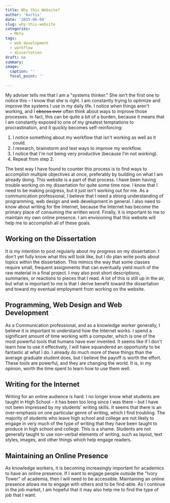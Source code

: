 ```yaml
---
title: Why this Website?
author: 'kurtis'
date: '2015-06-04'
slug: why-this-website
categories:
  - Meta
tags:
  - web development
  - workflow
  - dissertation
draft: no
summary:
image:
  caption: ''
  focal_point: ''

---
```


My adviser tells me that I am a "systems thinker." She isn't the first one to notice this – I know that she is right. I am constantly trying to optimize and improve the systems I use in my daily life. I notice when things aren't working, and I <strike>obsess over</strike> often think about ways to improve those processes. In fact, this can be quite a bit of a burden, because it means that I am constantly exposed to one of my greatest temptations to procrastination, and it quickly becomes self-reinforcing:

 1. I notice something about my workflow that isn't working as well as it could.
 2. I research, brainstorm and test ways to improve my workflow.
 3. I notice that I'm not being very productive (because I'm not working).
 4. Repeat from step 2. 

The best way I have found to counter this process is to find ways to accomplish multiple objectives at once, preferably by building on what I am already doing. This website is a part of that process. I have been having trouble working on my dissertation for quite some time now. I know that I need to be making progress, but it just isn't working out for me. As a communication professional, I believe that I need a strong understanding of programming, web design and web development in general. I also need to know about writing for the Internet, because the Internet has become the primary place of consuming the written word. Finally, it is important to me to maintain my own online presence. I am envisioning that this website will help me to accomplish all of these goals.

## Working on the Dissertation

It is my intention to post regularly about my progress on my dissertation. I don't yet fully know what this will look like, but I do plan write posts about topics within the dissertation. This mimics the way that some classes require small, frequent assignments that can eventually yield much of the raw material in a final project. I may also post short descriptions, summaries, or reactions to pieces that I read. A lot of this is still up in the air, but what is important to me is that I derive benefit toward the dissertation and toward my eventual employment from working on the website.

## Programming, Web Design and Web Development

As a Communication professional, and as a knowledge worker generally, I believe it is important to understand how the Internet works. I spend a significant amount of time working with a computer, which is one of the most powerful tools that humans have ever invented. It seems like if I don't learn how to use it effectively, I will have squandered an opportunity to be fantastic at what I do. I already do much more of these things than the average graduate student does, but I believe the payoff is worth the effort. These tools are powerful, and they are changing the world. It is, in my opinion, worth the time spent to learn how to use them well.

## Writing for the Internet

Writing for an online audience is hard. I no longer know what students are taught in High School – it has been too long since I was there – but I have not been impressed by my students' writing skills. It seems that there is an over-emphasis on one particular genre of writing, which I find troubling. The majority of students who leave high school and college are not likely to engage in very much of the type of writing that they have been taught to produce in high school and college. This is a shame. Students are not generally taught to use non-verbal elements of writing, such as layout, text styles, images, and other things which help engage readers.

## Maintaining an Online Presence

As knowledge workers, it is becoming increasingly important for academics to have an online presence. If I want to engage people outside the "Ivory Tower" of academia, then I will need to be accessible. Maintaining an online presence allows me to engage with others and to be find-able. As I continue in the job market, I am hopeful that it may also help me to find the type of job that I want.
